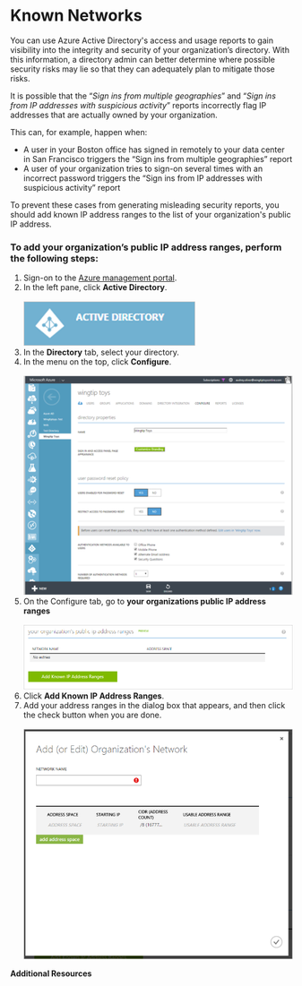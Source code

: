 <properties
    pageTitle="Known Networks | Azure"
    description="By configuring known networks, you can avoid having IP addresses that are owned by your organization included in the Sign ins from multiple geographies and Sign ins from IP addresses with suspicious activity reports."
    services="active-directory"
    documentationcenter=""
    author="MarkusVi"
    manager="femila" />
<tags
    ms.assetid="f56e042a-78d5-4ea3-be33-94004f2a0fc3"
    ms.service="active-directory"
    ms.workload="identity"
    ms.tgt_pltfrm="na"
    ms.devlang="na"
    ms.topic="article"
    ms.date="01/11/2017"
    wacn.date=""
    ms.author="markvi" />

# Known Networks
You can use Azure Active Directory's access and usage reports to gain visibility into the integrity and security of your organization’s directory. With this information, a directory admin can better determine where possible security risks may lie so that they can adequately plan to mitigate those risks.

It is possible that the “*Sign ins from multiple geographies*” and “*Sign ins from IP addresses with suspicious activity*” reports incorrectly flag IP addresses that are actually owned by your organization. 

This can, for example, happen when: 

- A user in your Boston office has signed in remotely to your data center in San Francisco triggers the “Sign ins from multiple geographies” report 
- A user of your organization tries to sign-on several times with an incorrect password triggers the “Sign ins from IP addresses with suspicious activity” report 

To prevent these cases from generating misleading security reports, you should add known IP address ranges to the list of your organization's public IP address.    

### To add your organization’s public IP address ranges, perform the following steps:
1. Sign-on to the [Azure management portal](https://manage.windowsazure.cn).
2. In the left pane, click **Active Directory**. <br><br>![How Cloud App Discovery Works](./media/active-directory-known-networks/known-netwoks-01.png)
3. In the **Directory** tab, select your directory.
4. In the menu on the top, click **Configure**. <br><br>![How Cloud App Discovery Works](./media/active-directory-known-networks/known-netwoks-02.png)
5. On the Configure tab, go to **your organizations public IP address ranges** <br><br>![How Cloud App Discovery Works](./media/active-directory-known-networks/known-netwoks-03.png)
6. Click **Add Known IP Address Ranges**.
7. Add your address ranges in the dialog box that appears, and then click the check button  when you are done. <br><br>![How Cloud App Discovery Works](./media/active-directory-known-networks/known-netwoks-04.png)

**Additional Resources**



